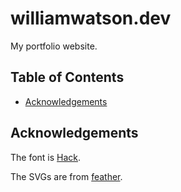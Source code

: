 # williamwatson.dev <!-- omit in toc -->

My portfolio website.

## Table of Contents <!-- omit in toc -->

- [Acknowledgements](#acknowledgements)

## Acknowledgements

The font is [Hack](https://github.com/ryanoasis/nerd-fonts/tree/master/patched-fonts/Hack).

The SVGs are from [feather](https://github.com/feathericons/feather).
